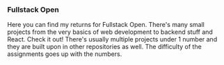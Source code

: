 ### Fullstack Open

Here you can find my returns for Fullstack Open. There's many small projects from the very basics of web development to backend stuff and React. Check it out!
There's usually multiple projects under 1 number and they are built upon in other repositories as well. The difficulty of the assignments goes up with the numbers.
